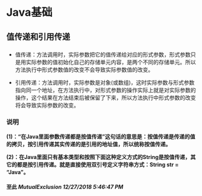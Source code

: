 # Java基础 #
## 值传递和引用传递 ##
###  ###
-	值传递：方法调用时，实际参数把它的值传递给对应的形式参数，形式参数只是用实际参数的值初始化自己的存储单元内容，是两个不同的存储单元。所以方法执行中形式参数值的改变不会导致实际参数值的改变。

-	引用传递：方法调用时，实际参数是对象(或数组)，这时实际参数与形式参数指向同一个地址，在方法执行中，对形式参数的操作实际上就是对实际参数的操作，这个结果在方法结束后被保留了下来，所以方法执行中形式参数的改变将会导致实际参数的改变。
### 说明 ###

**(1)：“在Java里面参数传递都是按值传递”这句话的意思是：按值传递是传递的值的拷贝，按引用传递其实传递的是引用的地址值，所以统称按值传递。**

**(2)：在Java里面只有基本类型和按照下面这种定义方式的String是按值传递，其它的都是按引用传递。就是直接使用双引号定义字符串方式：String str = “Java”。**
#### 至此 *MutualExclusion 12/27/2018 5:46:47 PM* ####